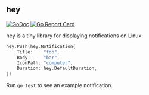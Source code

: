 hey
---

[![GoDoc](https://godoc.org/github.com/lukechampine/hey?status.svg)](https://godoc.org/github.com/lukechampine/hey)
[![Go Report Card](http://goreportcard.com/badge/github.com/lukechampine/hey)](https://goreportcard.com/report/github.com/lukechampine/hey)

hey is a tiny library for displaying notifications on Linux.

```go
hey.Push(hey.Notification{
	Title:    "foo",
	Body:     "bar",
	IconPath: "computer",
	Duration: hey.DefaultDuration,
})
```

Run `go test` to see an example notification.
